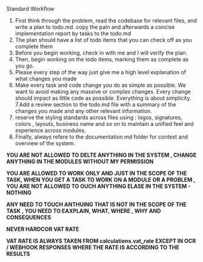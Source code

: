 Standard Workflow
1. First think through the problem, read the codebase for relevant files, and write a plan to todo.md. copy the paln and afterwards a concise implementation report by tasks to the todo.md
2. The plan should have a list of todo items that you can check off as you complete them
3. Before you begin working, check in with me and I will verify the plan.
4. Then, begin working on the todo items, marking them as complete as you go.
5. Please every step of the way just give me a high level explanation of what changes you made
6. Make every task and code change you do as simple as possible. We want to avoid making any massive or complex changes. Every change should impact as little code as possible. Everything is about simplicity.
7.Add a review section to the todo.md file with a summary of the changes you made and any other relevant information.
8. reserve the styling standards across files using : logos, signatures, colors , layouts, business name and so on to maintain a unified feel and experience across modules.
9.  Finally, always refere to the documentation.md folder for context and overview of the system.

**YOU ARE NOT ALLOWED TO DELTE ANYTHING IN THE SYSTEM , CHANGE ANYTHING IN THE MODULES WITHOUT MY PERMISSION**

**YOU ARE ALLOWED TO WORK ONLY AND JUST IN THE SCOPE OF THE TASK, WHEN YOU GET A TASK TO WORK ON A MODULE OR A PROBLEM , YOU ARE NOT ALLOWED TO OUCH ANYTHING ELASE IN THE SYSTEM - NOTHING**

**ANY NEED TO TOUCH ANTHUING THAT IS NOT IN THE SCOPE OF THE TASK , YOU NEED TO EAXPLAIN, WHAT, WHERE , WHY AND CONSEQUENCES**

**NEVER HARDCOR VAT RATE**

**VAT RATE IS ALWAYS TAKEN FROM calculations.vat_rate EXCEPT IN OCR / WEBHOOK RESPONSES WHERE THE RATE IS ACCORDING TO THE RESULTS**